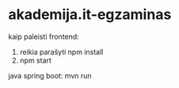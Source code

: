 # akademija.it-egzaminas

kaip paleisti frontend:
1) reikia parašyti npm install
2) npm start

java spring boot: mvn run
